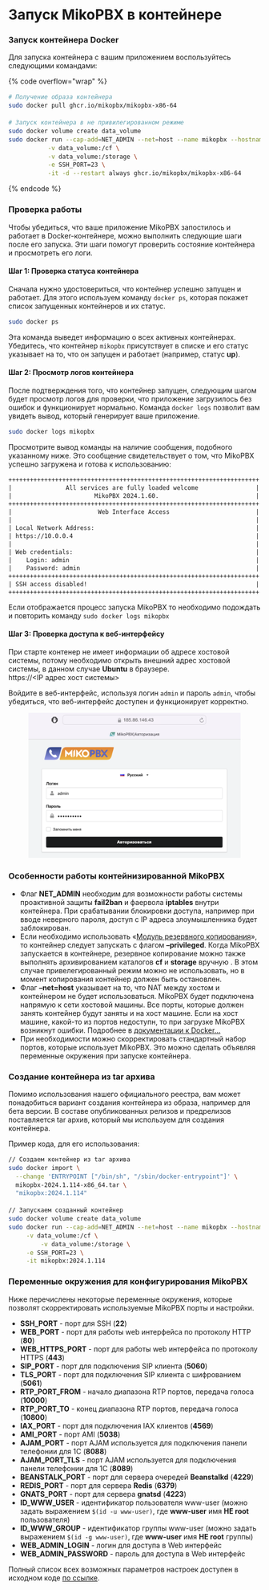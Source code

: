 # Запуск MikoPBX в контейнере

### Запуск контейнера Docker

Для запуска контейнера с вашим приложением воспользуйтесь следующими командами:

{% code overflow="wrap" %}
```bash
# Получение образа контейнера
sudo docker pull ghcr.io/mikopbx/mikopbx-x86-64

# Запуск контейнера в не привилегированном режиме
sudo docker volume create data_volume
sudo docker run --cap-add=NET_ADMIN --net=host --name mikopbx --hostname mikopbx \
           -v data_volume:/cf \
           -v data_volume:/storage \
           -e SSH_PORT=23 \
           -it -d --restart always ghcr.io/mikopbx/mikopbx-x86-64
```
{% endcode %}

### Проверка работы

Чтобы убедиться, что ваше приложение MikoPBX запостилось и работает в Docker-контейнере, можно выполнить следующие шаги после его запуска. Эти шаги помогут проверить состояние контейнера и просмотреть его логи.

#### Шаг 1: Проверка статуса контейнера

Сначала нужно удостовериться, что контейнер успешно запущен и работает. Для этого используем команду `docker ps`, которая покажет список запущенных контейнеров и их статус.

```bash
sudo docker ps
```

Эта команда выведет информацию о всех активных контейнерах. Убедитесь, что контейнер `mikopbx` присутствует в списке и его статус указывает на то, что он запущен и работает (например, статус **up**).

#### Шаг 2: Просмотр логов контейнера

После подтверждения того, что контейнер запущен, следующим шагом будет просмотр логов для проверки, что приложение загрузилось без ошибок и функционирует нормально. Команда `docker logs` позволит вам увидеть вывод, который генерирует ваше приложение.

```bash
sudo docker logs mikopbx
```

Просмотрите вывод команды на наличие сообщения, подобного указанному ниже. Это сообщение свидетельствует о том, что MikoPBX успешно загружена и готова к использованию:

```
++++++++++++++++++++++++++++++++++++++++++++++++++++++++++++++++++++++
|               All services are fully loaded welcome                |
|                       MikoPBX 2024.1.60.                           |
++++++++++++++++++++++++++++++++++++++++++++++++++++++++++++++++++++++
|                        Web Interface Access                        |
|                                                                    |
| Local Network Address:                                             |
| https://10.0.0.4                                                   |
|                                                                    |
| Web credentials:                                                   |
|    Login: admin                                                    |
|    Password: admin                                                 |
++++++++++++++++++++++++++++++++++++++++++++++++++++++++++++++++++++++
| SSH access disabled!                                               |
++++++++++++++++++++++++++++++++++++++++++++++++++++++++++++++++++++++
```

Если отображается процесс запуска MikoPBX то необходимо подождать и повторить команду `sudo docker logs mikopbx`

#### Шаг 3: Проверка доступа к веб-интерфейсу

При старте контенер не имеет информации об адресе хостовой системы, потому необходимо открыть внешний адрес хостовой системы, в данном случае **Ubuntu** в браузере.\
https://\<IP адрес хост системы>

Войдите в веб-интерфейс, используя логин `admin` и пароль `admin`, чтобы убедиться, что веб-интерфейс доступен и функционирует корректно.

<figure><img src="../../.gitbook/assets/FirstStart.png" alt=""><figcaption></figcaption></figure>

### Особенности работы контейнизированной MikoPBX

* Флаг **NET\_ADMIN** необходим для возможности работы системы проактивной защиты **fail2ban** и фаервола **iptables** внутри контейнера. При срабатывании блокировки доступа, например при вводе неверного пароля, доступ с IP адреса злоумышленника будет заблокирован.
* Если необходимо использовать «[Модуль резервного копирования](../../manual/maintenance/backup.md)», то контейнер следует запускать с флагом **–privileged**. Когда MikoPBX запускается в контейнере, резервное копирование можно также выполнять архивированием каталогов **cf** и **storage** вручную . В этом случае привелегированный режим можно не использовать, но в момент копирования контейнер должен быть остановлен.
* Флаг **–net=host** указывает на то, что NAT между хостом и контейнером не будет использоваться. MikoPBX будет подключена напрямую к сети хостовой машины. Все порты, которые должен занять контейнер будут заняты и на хост машине. Если на хост машине, какой-то из портов недоступн, то при загрузке MikoPBX возникнут ошибки. Подробнее в [документации к Docker...](https://docs.docker.com/network/host/)&#x20;
* При необходимости можно скорректировать стандартный набор портов, которые использует MikoPBX. Это можно сделать объявляя переменные окружения при запуске контейнера.

### Создание контейнера из tar архива

Помимо использования нашего официального реестра, вам может понадобиться вариант создания контейнера из образа, например для бета версии. В составе опубликованных релизов и предрелизов поставляется tar архив, который мы используем для создания контейнера.

Пример кода, для его использования:

```bash
// Создаем контейнер из tar архива
sudo docker import \
  --change 'ENTRYPOINT ["/bin/sh", "/sbin/docker-entrypoint"]' \
  mikopbx-2024.1.114-x86_64.tar \
  "mikopbx:2024.1.114"

// Запускаем созданный контейнер
sudo docker volume create data_volume
sudo docker run --cap-add=NET_ADMIN --net=host --name mikopbx --hostname mikopbx \
	 -v data_volume:/cf \
         -v data_volume:/storage \
	 -e SSH_PORT=23 \
	 -it mikopbx:2024.1.114
```

### Переменные окружения для конфигурирования MikoPBX

Ниже перечислены некоторые переменные окружения, которые позволят скорректировать используемые MikoPBX порты и настройки.

* **SSH\_PORT** - порт для SSH (**22**)
* **WEB\_PORT** - порт для работы web интерфейса по протоколу HTTP (**80**)
* **WEB\_HTTPS\_PORT** - порт для работы web интерфейса по протоколу HTTPS (**443**)
* **SIP\_PORT** - порт для подключения SIP клиента (**5060**)
* **TLS\_PORT** - порт для подключения SIP клиента с шифрованием (**5061**)
* **RTP\_PORT\_FROM** - начало диапазона RTP портов, передача голоса (**10000**)
* **RTP\_PORT\_TO** - конец диапазона RTP портов, передача голоса (**10800**)
* **IAX\_PORT** - порт для подключения IAX клиентов (**4569**)
* **AMI\_PORT** - порт AMI (**5038**)
* **AJAM\_PORT** - порт AJAM используется для подключения панели телефонии для 1С (**8088**)
* **AJAM\_PORT\_TLS** - порт AJAM используется для подключения панели телефонии для 1С (**8089**)
* **BEANSTALK\_PORT** - порт для сервера очередей **Beanstalkd** (**4229**)
* **REDIS\_PORT** - порт для сервера **Redis** (**6379**)
* **GNATS\_PORT** - порт для сервера **gnatsd** (**4223**)
* **ID\_WWW\_USER** - идентификатор пользователя www-user (можно задать выражением `$(id -u www-user)`, где **www-user** имя **НЕ root** пользователя)
* **ID\_WWW\_GROUP** - идентификатор группы www-user (можно задать выражением `$(id -g www-user)`, где **www-user** имя **НЕ root** группы)
* **WEB\_ADMIN\_LOGIN** - логин для доступа в Web интерфейс
* **WEB\_ADMIN\_PASSWORD** - пароль для доступа в Web интерфейс

Полный список всех возможных параметров настроек доступен в исходном коде [по ссылке](https://github.com/mikopbx/Core/blob/develop/src/Common/Models/PbxSettingsConstants.php).
